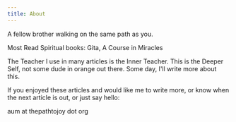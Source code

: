 ```yaml
---
title: About
---
```


A fellow brother walking on the same path as you.

Most Read Spiritual books: Gita, A Course in Miracles

The Teacher I use in many articles is the Inner Teacher. This is the Deeper Self,  not some dude in orange out there. Some day, I'll write more about this.

If you enjoyed these articles and would like me to write more, or know when the next article is out, or just say hello: 

aum  at thepathtojoy dot org
